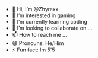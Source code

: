 - 👋 Hi, I’m @Zhyrexx
- 👀 I’m interested in gaming
- 🌱 I’m currently learning coding 
- 💞️ I’m looking to collaborate on ...
- 📫 How to reach me ...
- 😄 Pronouns: He/Him
- ⚡ Fun fact: Im 5'5

<!---
Zhyrexx/Zhyrexx is a ✨ special ✨ repository because its `README.md` (this file) appears on your GitHub profile.
You can click the Preview link to take a look at your changes.
--->
